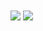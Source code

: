 <img align="center" src="https://github-readme-stats.vercel.app/api/pin/?username=rikito0000&repo=github-readme-stats" />
<img align="center" src="https://github-readme-stats.vercel.app/api/pin/?username=rikito0000&repo=convoychat" />
